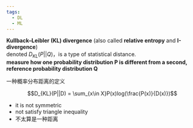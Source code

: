 ```yaml
---
tags:
  - DL
  - ML
---
```


**Kullback–Leibler (KL) divergence** (also called **relative entropy** and **I-divergence**)  
denoted $D_{KL}(P||Q)$，is a type of statistical distance.  
**measure how one probability distribution P is different from a second, reference probability distribution Q**  

一种概率分布距离的定义  

$$D_{KL}(P||D) = \sum_{x\in X}P(x)log(\frac{P(x)}{D(x)})$$
- it is not symmetric
- not satisfy triangle inequality
- 不太算是一种距离


